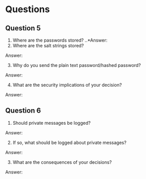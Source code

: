 # Questions

## Question 5
1. Where are the passwords stored?
..*Answer: 
2. Where are the salt strings stored?

Answer: 

3. Why do you send the plain text password/hashed password?

Answer: 

4. What are the security implications of your decision?

Answer: 

## Question 6
1. Should private messages be logged?

Answer: 

2. If so, what should be logged about private messages?

Answer: 

3. What are the consequences of your decisions?

Answer: 
